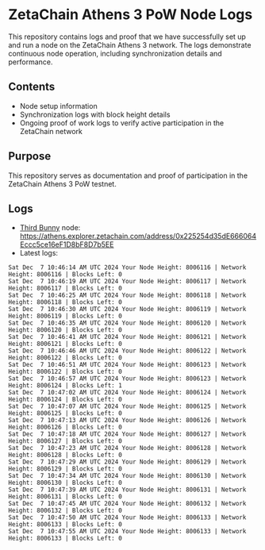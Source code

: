 # ZetaChain Athens 3 PoW Node Logs
This repository contains logs and proof that we have successfully set up and run a node on the ZetaChain Athens 3 network. The logs demonstrate continuous node operation, including synchronization details and performance.

## Contents
- Node setup information
- Synchronization logs with block height details
- Ongoing proof of work logs to verify active participation in the ZetaChain network

## Purpose
This repository serves as documentation and proof of participation in the ZetaChain Athens 3 PoW testnet.

## Logs

- [Third Bunny](https://thirdbunny.xyz/) node: https://athens.explorer.zetachain.com/address/0x225254d35dE666064Eccc5ce16eF1D8bF8D7b5EE
- Latest logs:
```
Sat Dec  7 10:46:14 AM UTC 2024 Your Node Height: 8006116 | Network Height: 8006116 | Blocks Left: 0
Sat Dec  7 10:46:19 AM UTC 2024 Your Node Height: 8006117 | Network Height: 8006117 | Blocks Left: 0
Sat Dec  7 10:46:25 AM UTC 2024 Your Node Height: 8006118 | Network Height: 8006118 | Blocks Left: 0
Sat Dec  7 10:46:30 AM UTC 2024 Your Node Height: 8006119 | Network Height: 8006119 | Blocks Left: 0
Sat Dec  7 10:46:35 AM UTC 2024 Your Node Height: 8006120 | Network Height: 8006120 | Blocks Left: 0
Sat Dec  7 10:46:41 AM UTC 2024 Your Node Height: 8006121 | Network Height: 8006121 | Blocks Left: 0
Sat Dec  7 10:46:46 AM UTC 2024 Your Node Height: 8006122 | Network Height: 8006122 | Blocks Left: 0
Sat Dec  7 10:46:51 AM UTC 2024 Your Node Height: 8006123 | Network Height: 8006122 | Blocks Left: 0
Sat Dec  7 10:46:57 AM UTC 2024 Your Node Height: 8006123 | Network Height: 8006124 | Blocks Left: 1
Sat Dec  7 10:47:02 AM UTC 2024 Your Node Height: 8006124 | Network Height: 8006124 | Blocks Left: 0
Sat Dec  7 10:47:07 AM UTC 2024 Your Node Height: 8006125 | Network Height: 8006125 | Blocks Left: 0
Sat Dec  7 10:47:13 AM UTC 2024 Your Node Height: 8006126 | Network Height: 8006126 | Blocks Left: 0
Sat Dec  7 10:47:18 AM UTC 2024 Your Node Height: 8006127 | Network Height: 8006127 | Blocks Left: 0
Sat Dec  7 10:47:23 AM UTC 2024 Your Node Height: 8006128 | Network Height: 8006128 | Blocks Left: 0
Sat Dec  7 10:47:29 AM UTC 2024 Your Node Height: 8006129 | Network Height: 8006129 | Blocks Left: 0
Sat Dec  7 10:47:34 AM UTC 2024 Your Node Height: 8006130 | Network Height: 8006130 | Blocks Left: 0
Sat Dec  7 10:47:39 AM UTC 2024 Your Node Height: 8006131 | Network Height: 8006131 | Blocks Left: 0
Sat Dec  7 10:47:45 AM UTC 2024 Your Node Height: 8006132 | Network Height: 8006132 | Blocks Left: 0
Sat Dec  7 10:47:50 AM UTC 2024 Your Node Height: 8006133 | Network Height: 8006133 | Blocks Left: 0
Sat Dec  7 10:47:55 AM UTC 2024 Your Node Height: 8006133 | Network Height: 8006133 | Blocks Left: 0
```
